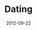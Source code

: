---
layout: message
category: message
series: "Knock-Off"
title: "Dating"
date: 2012-09-22
audio-description: "Chuck talks about dating."
audio: "http://www.crossroads.net/players/media/hq/KnockOff_02.mp3"
audio-title: "Dating"
audio-duration: "44&#58;19"
program-description: "Program"
program: "http://www.crossroads.net/players/media/hq/09_22-23_12Program.pdf"
program-title: "Program"
video-description: "Chuck talks about dating"
video-title: "Dating"
video: "https://s3.amazonaws.com/crossroadsvideomessages/KnockOff_02.mp4"
video-poster: "https://www.crossroads.net/uploadedfiles/knockoff_02_still.jpg"
---